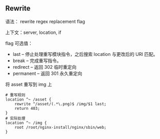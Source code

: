 ## Rewrite

语法： rewrite regex replacement flag

上下文：server, location, if

flag 可选值：

- last – 停止处理重写模块指令，之后搜索 location 与更改后的 URI 匹配。
- break – 完成重写指令。
- redirect – 返回 302 临时重定向
- permanent – 返回 301 永久重定向

将 asset 重写到 img 上

```nginx
# 重写规则
location ^~ /asset {
    rewrite ^/asset/(.*\.png)$ /img/$1 last;
    return 403;
}
# 实际处理
location ^~ /img {
    root /root/nginx-install/nginx/sbin/web;
}
```
